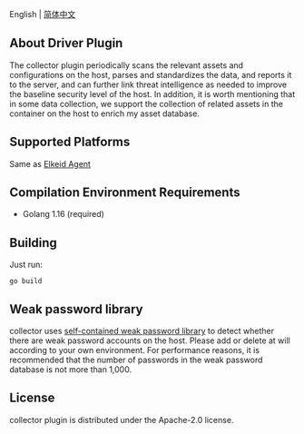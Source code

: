 English | [简体中文](README-zh_CN.md)
## About Driver Plugin
The collector plugin periodically scans the relevant assets and configurations on the host, parses and standardizes the data, and reports it to the server, and can further link threat intelligence as needed to improve the baseline security level of the host. In addition, it is worth mentioning that in some data collection, we support the collection of related assets in the container on the host to enrich my asset database.

## Supported Platforms
Same as [Elkeid Agent](../README.md#supported-platforms)

## Compilation Environment Requirements
* Golang 1.16 (required)

## Building
Just run:
```
go build
```
## Weak password library
collector uses [self-contained weak password library](weak_password) to detect whether there are weak password accounts on the host. Please add or delete at will according to your own environment. For performance reasons, it is recommended that the number of passwords in the weak password database is not more than 1,000.

## License
collector plugin is distributed under the Apache-2.0 license.
